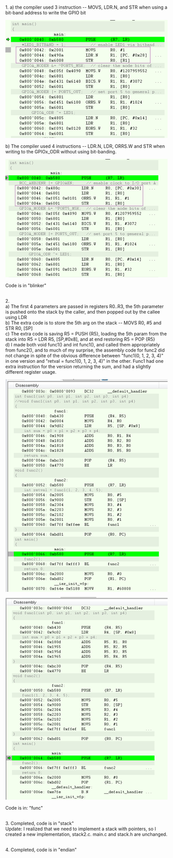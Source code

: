 <br>1.
a)  the compiler used 3 instruction -- MOVS, LDR.N, and STR when using a bit-band address to write the GPIO bit

![Question 1a](https://github.com/jszamos/embsys310/blob/assignment04/1-bitband.png)

b)  The compiler used 4 instructions -- LDR.N, LDR, ORRS.W and STR when writing to the GPIOx_ODR without using bit-banding.

![Question 1b](https://github.com/jszamos/embsys310/blob/assignment04/1-gpio.png)

Code is in "blinker"

<br>2.
<br>a) The first 4 parameters are passed in registers R0..R3, the 5th parameter is pushed onto the stack by the caller, and then popped out by the callee using LDR
<br>b) The extra code is to store the 5th arg on the stack -- MOVS  R0, #5 and STR R0, [SP]
<br>c) The extra code is saving R5 = PUSH {R5}, loading the 5th param from the stack into R5 = LDR   R5, [SP,#0x8], and at end restoring R5 = POP  {R5}
<br>d) I made both void func1() and int func1(), and called them appropriately from func2(), and to much of my surprise, the assembly code for func2 did not change in spite of the obvious difference between  "func1(0, 1, 2, 3, 4)" in one version and "retval = func1(0, 1, 2, 3, 4)" in the other.   Func1 had one extra instruction for the version returning the sum, and had a slightly different register usage. 

![Question 2](https://github.com/jszamos/embsys310/blob/assignment04/2-int-func1.png)

![Question 2](https://github.com/jszamos/embsys310/blob/assignment04/2-void-func1.png)

Code is in: "func"

<br>3. Completed, code is in "stack"
<br>Update: I realized that we need to implement a stack with pointers, so I created a new implementation, stack2.c.   main.c and stack.h are unchanged.

<br>4. Completed, code is in "endian"
